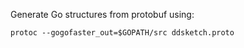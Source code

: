 Generate Go structures from protobuf using:
```
protoc --gogofaster_out=$GOPATH/src ddsketch.proto
```
